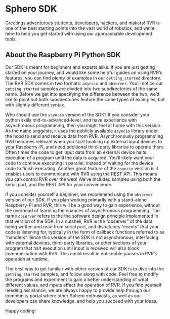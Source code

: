 # Sphero SDK

Greetings adventurous students, developers, hackers, and makers!  RVR is one of the best starting points into the vast world of robotics, and we’re here to help you get started with using our approachable development tools.


## About the Raspberry Pi Python SDK

Our SDK is meant for beginners and experts alike. If you are just getting started on your journey, and would like some helpful guides on using RVR’s features, you can find plenty of examples in our `getting_started` directory.  The RVR SDK comes in two formats: `asyncio` and `observer`. You’ll notice our `getting_started` samples are divided into two subdirectories of the same name.  Before we get into specifying the difference between the two, we’d like to point out both subdirectories feature the same types of examples, but with slightly different syntax.

Who should use the `asyncio` version of the SDK? If you consider your python skills mid-to-advanced-level, and have experience with asynchronous programming, then you might feel at home with this version.  As the name suggests, it uses the publicly available `asyncio` library under the hood to send and receive data from RVR.  Asynchronously programming RVR becomes relevant when you start hooking up external input devices to your Raspberry-Pi, and need additional third-party libraries to operate them.  Often times the code to get input data from an external device halts execution of a program until the data is acquired.  You’ll likely want your code to continue executing in parallel, instead of waiting for the device code to finish executing.  Another great feature of the `asyncio` version is it enables users to communicate with RVR using the REST API.   This means you can control RVR over the web!  We’ve included samples using both the serial port, and the REST API for your convenience.

If you consider yourself a beginner, we recommend using the `observer` version of our SDK.  If you plan working primarily with a stand-alone Raspberry-Pi and RVR, this will be a good way to gain experience, without the overhead of learning the nuances of asynchronous programming.  The name `observer` refers to the the software design principle implemented in that version of the SDK.  In a nutshell, RVR is the “observer” of the data being written and read from serial port, and dispatches “events” that your code is listening for, typically in the form of callback functions referred to as “handlers”.  Since this version of the SDK is not asynchronous, interfacing with external devices, third-party libraries, or other sections of your program that halt execution until input is received will also block communication with RVR.  This could result in noticeable pauses in RVR’s operation at runtime.

The best way to get familiar with either version of our SDK is to dive into the `getting_started` samples, and follow along with code.  Feel free to modify the programs and experiment to gain a better understanding of what different values, and inputs affect the operation of RVR.  If you find yourself needing assistance, we are always happy to provide help through our community portal where other Sphero enthusiasts, as well as our developers can share knowledge, and help you succeed with your ideas.

Happy coding!
